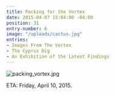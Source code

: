 ```yaml
---
title: Packing for the Vortex
date: 2015-04-07 15:04:00 -04:00
position: 31
entry-number: 6
image: "/uploads/cactus.jpg"
entries:
- Images From The Vortex
- The Cyprus Dig
- An Exhibition of the Latest Findings
---
```


![packing_vortex.jpg](/uploads/packing_vortex.jpg)

ETA: Friday, April 10, 2015.